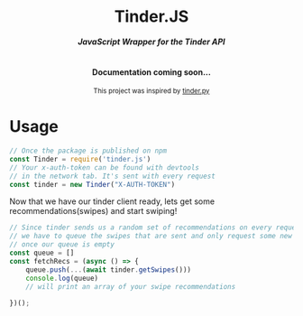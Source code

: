 <div align="center">
	<h1>Tinder.JS</h1>
	<strong><i>JavaScript Wrapper for the Tinder API</i></strong><br><br>
	<h4>Documentation coming soon...</h4>
	<small>This project was inspired by <a href="https://github.com/Kaktushose/tinder.py">tinder.py</a></small>
</div>


# Usage

~~~js
// Once the package is published on npm
const Tinder = require('tinder.js')
// Your x-auth-token can be found with devtools
// in the network tab. It's sent with every request
const tinder = new Tinder("X-AUTH-TOKEN")
~~~
Now that we have our tinder client ready, lets get some recommendations(swipes) and start swiping!
~~~js
// Since tinder sends us a random set of recommendations on every request
// we have to queue the swipes that are sent and only request some new ones
// once our queue is empty
const queue = []
const fetchRecs = (async () => {
    queue.push(...(await tinder.getSwipes()))
	console.log(queue)
	// will print an array of your swipe recommendations
	
})();
~~~
